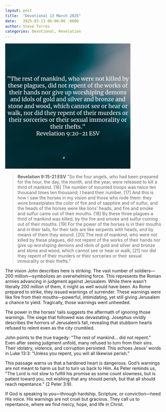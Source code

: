 ```yaml
---
layout: post
title:  "Devotional 13 March 2025"
date:   2025-03-13 06:00:00 -0600
author: Steve Torres
categories: Devotional, Revelation
---
```

<img src="https://github.com/ElEsteeb/ElEsteeb.github.io/blob/main/images/devotionals/Rev-9_20-21.jpg?raw=true" alt="Revelation 9:20-21.jpg" style="max-width: 80%; height: auto;">

>**Revelation 9:15-21 ESV**
>"So the four angels, who had been prepared for the hour, the day, the month, and the year, were released to kill a third of mankind. [16] The number of mounted troops was twice ten thousand times ten thousand; I heard their number. [17] And this is how I saw the horses in my vision and those who rode them: they wore breastplates the color of fire and of sapphire and of sulfur, and the heads of the horses were like lions’ heads, and fire and smoke and sulfur came out of their mouths. [18] By these three plagues a third of mankind was killed, by the fire and smoke and sulfur coming out of their mouths. [19] For the power of the horses is in their mouths and in their tails, for their tails are like serpents with heads, and by means of them they wound. [20] The rest of mankind, who were not killed by these plagues, did not repent of the works of their hands nor give up worshiping demons and idols of gold and silver and bronze and stone and wood, which cannot see or hear or walk, [21] nor did they repent of their murders or their sorceries or their sexual immorality or their thefts."

The vision John describes here is striking. The vast number of soldiers—200 million—symbolizes an overwhelming force. This represents the Roman armies advancing in judgment against Jerusalem. While there wasn't literally 200 million of them, it might as well would have been. As Rome prepared to strike, they issued warnings of surrender. These warnings were like fire from their mouths—powerful, intimidating, yet still giving Jerusalem a chance to yield. Tragically, those warnings went unheeded.

The power in the horses’ tails suggests the aftermath of ignoring those warnings. The siege that followed was devastating. Josephus vividly describes the horrors of Jerusalem’s fall, revealing that stubborn hearts refused to relent even as the city crumbled.

John points to the true tragedy: "The rest of mankind... did not repent." Even after seeing judgment unfold, many refused to turn from their sins. Their idolatry, violence, and corruption persisted. This echoes Jesus' words in Luke 13:3: "Unless you repent, you will all likewise perish."

This passage warns us that a hardened heart is dangerous. God’s warnings are not meant to harm us but to turn us back to Him. As Peter reminds us, "The Lord is not slow to fulfill his promise as some count slowness, but is patient toward you, not wishing that any should perish, but that all should reach repentance." (2 Peter 3:9).

If God is speaking to you—through hardship, Scripture, or conviction—heed His voice. His warnings are not cruel but gracious. They call us to repentance, where we find mercy, hope, and life in Christ.

<script src="https://www.biblegateway.com/public/link-to-us/tooltips/bglinks.js" type="text/javascript"></script>
<script type="text/javascript">
BGLinks.version = "ESV";
BGLinks.linkVerses();
</script>
